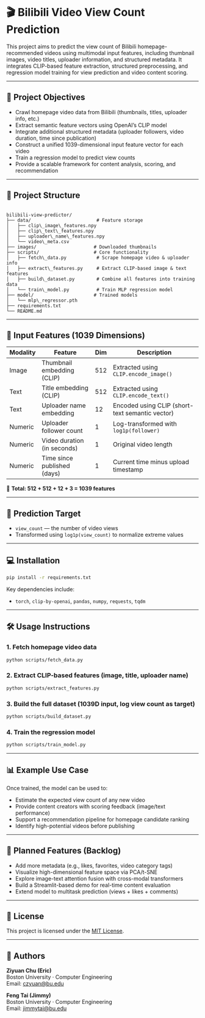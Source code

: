 # 🎬 Bilibili Video View Count Prediction

This project aims to predict the view count of Bilibili homepage-recommended videos using multimodal input features, including thumbnail images, video titles, uploader information, and structured metadata. It integrates CLIP-based feature extraction, structured preprocessing, and regression model training for view prediction and video content scoring.

---

## 🚀 Project Objectives

- Crawl homepage video data from Bilibili (thumbnails, titles, uploader info, etc.)
- Extract semantic feature vectors using OpenAI’s CLIP model
- Integrate additional structured metadata (uploader followers, video duration, time since publication)
- Construct a unified 1039-dimensional input feature vector for each video
- Train a regression model to predict view counts
- Provide a scalable framework for content analysis, scoring, and recommendation

---

## 📁 Project Structure

```

bilibili-view-predictor/
├── data/                        # Feature storage
│   ├── clip\_image\_features.npy
│   ├── clip\_text\_features.npy
│   ├── uploader\_name\_features.npy
│   └── video\_meta.csv
├── images/                     # Downloaded thumbnails
├── scripts/                    # Core functionality
│   ├── fetch\_data.py           # Scrape homepage video & uploader info
│   ├── extract\_features.py     # Extract CLIP-based image & text features
│   ├── build\_dataset.py        # Combine all features into training data
│   └── train\_model.py          # Train MLP regression model
├── model/                      # Trained models
│   └── mlp\_regressor.pth
├── requirements.txt
└── README.md

````

---

## 🔢 Input Features (1039 Dimensions)

| Modality    | Feature                    | Dim | Description                                        |
|-------------|----------------------------|-----|----------------------------------------------------|
| Image       | Thumbnail embedding (CLIP) | 512 | Extracted using `CLIP.encode_image()`              |
| Text        | Title embedding (CLIP)     | 512 | Extracted using `CLIP.encode_text()`               |
| Text        | Uploader name embedding    | 12  | Encoded using CLIP (short-text semantic vector)    |
| Numeric     | Uploader follower count    | 1   | Log-transformed with `log1p(follower)`             |
| Numeric     | Video duration (in seconds)| 1   | Original video length                              |
| Numeric     | Time since published (days)| 1   | Current time minus upload timestamp                |

📐 **Total: 512 + 512 + 12 + 3 = 1039 features**

---

## 🎯 Prediction Target

- `view_count` — the number of video views  
- Transformed using `log1p(view_count)` to normalize extreme values

---

## 💻 Installation

```bash
pip install -r requirements.txt
````

Key dependencies include:

* `torch`, `clip-by-openai`, `pandas`, `numpy`, `requests`, `tqdm`

---

## 🛠️ Usage Instructions

### 1. Fetch homepage video data

```bash
python scripts/fetch_data.py
```

### 2. Extract CLIP-based features (image, title, uploader name)

```bash
python scripts/extract_features.py
```

### 3. Build the full dataset (1039D input, log view count as target)

```bash
python scripts/build_dataset.py
```

### 4. Train the regression model

```bash
python scripts/train_model.py
```

---

## 📊 Example Use Case

Once trained, the model can be used to:

* Estimate the expected view count of any new video
* Provide content creators with scoring feedback (image/text performance)
* Support a recommendation pipeline for homepage candidate ranking
* Identify high-potential videos before publishing

---

## 🧪 Planned Features (Backlog)

* Add more metadata (e.g., likes, favorites, video category tags)
* Visualize high-dimensional feature space via PCA/t-SNE
* Explore image-text attention fusion with cross-modal transformers
* Build a Streamlit-based demo for real-time content evaluation
* Extend model to multitask prediction (views + likes + comments)

---

## 📄 License

This project is licensed under the [MIT License](LICENSE).

---

## 👤 Authors

**Ziyuan Chu (Eric)**  
Boston University · Computer Engineering  
Email: czyuan@bu.edu

**Feng Tai (Jimmy)**  
Boston University · Computer Engineering  
Email: jimmytai@bu.edu



